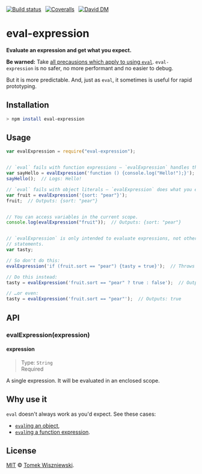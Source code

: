 [![Build status](https://img.shields.io/travis/tomekwi/eval-expression.js/master.svg?style=flat-square)](https://travis-ci.org/tomekwi/eval-expression.js)
 [![Coveralls](https://img.shields.io/coveralls/tomekwi/eval-expression.js.svg?style=flat-square)](https://coveralls.io/r/tomekwi/eval-expression.js)
 [![David DM](https://img.shields.io/david/tomekwi/eval-expression.js.svg?style=flat-square)](http://david-dm.org/tomekwi/eval-expression.js)




eval-expression
===============

**Evaluate an expression and get what you expect.**

**Be warned:** Take [all precausions which apply to using `eval`][eval-precautions]. `eval-expression` is no safer, no more performant and no easier to debug.

But it is more predictable. And, just as `eval`, it sometimes is useful for rapid prototyping.


[eval-precautions]: http://www.nczonline.net/blog/2013/06/25/eval-isnt-evil-just-misunderstood/




Installation
------------


```sh
> npm install eval-expression
```




Usage
-----

```js
var evalExpression = require("eval-expression");


// `eval` fails with function expressions – `evalExpression` handles them.
var sayHello = evalExpression('function () {console.log("Hello!");}');
sayHello();  // Logs: Hello!

// `eval` fails with object literals – `evalExpression` does what you expect.
var fruit = evalExpression('{sort: "pear"}');
fruit;  // Outputs: {sort: "pear"}


// You can access variables in the current scope.
console.log(evalExpression("fruit"));  // Outputs: {sort: "pear"}


// `evalExpression` is only intended to evaluate expressions, not other
// statements.
var tasty;

// So don't do this:
evalExpression('if (fruit.sort == "pear") {tasty = true}');  // Throws

// Do this instead:
tasty = evalExpression('fruit.sort == "pear" ? true : false');  // Outputs: true

// …or even:
tasty = evalExpression('fruit.sort == "pear"');  // Outputs: true
```




API
---

### evalExpression(expression)

#### expression
> Type: `String`  
> Required

A single expression. It will be evaluated in an enclosed scope.




Why use it
----------

`eval` doesn't always work as you'd expect. See these cases:

- [`eval`ing an object][],
- [`eval`ing a function expression][].

[`eval`ing an object]: http://stackoverflow.com/q/964397/2816199
[`eval`ing a function expression]: http://stackoverflow.com/q/2760953/2816199




License
-------

[MIT][] © [Tomek Wiszniewski][].


[MIT]: ./License.md
[Tomek Wiszniewski]: https://github.com/tomekwi
